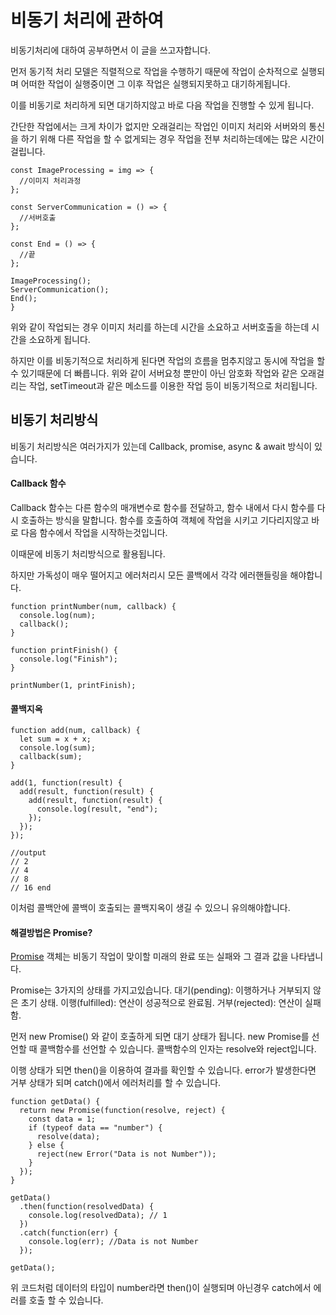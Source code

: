 # 비동기 처리에 관하여

비동기처리에 대하여 공부하면서 이 글을 쓰고자합니다.

먼저 동기적 처리 모델은 직렬적으로 작업을 수행하기 때문에 작업이 순차적으로 실행되며
어떠한 작업이 실행중이면 그 이후 작업은 실행되지못하고 대기하게됩니다.

이를 비동기로 처리하게 되면 대기하지않고 바로 다음 작업을 진행할 수 있게 됩니다.

간단한 작업에서는 크게 차이가 없지만 오래걸리는 작업인 이미지 처리와 서버와의 통신을 하기 위해
다른 작업을 할 수 없게되는 경우 작업을 전부 처리하는데에는 많은 시간이 걸립니다.

```
const ImageProcessing = img => {
  //이미지 처리과정
};

const ServerCommunication = () => {
  //서버호출
};

const End = () => {
  //끝
};

ImageProcessing();
ServerCommunication();
End();
}
```

위와 같이 작업되는 경우 이미지 처리를 하는데 시간을 소요하고 서버호출을 하는데 시간을 소요하게 됩니다.

하지만 이를 비동기적으로 처리하게 된다면 작업의 흐름을 멈추지않고 동시에 작업을 할 수 있기때문에 더 빠릅니다.
위와 같이 서버요청 뿐만이 아닌 암호화 작업와 같은 오래걸리는 작업, setTimeout과 같은 메소드를 이용한 작업 등이 비동기적으로 처리됩니다.

## 비동기 처리방식

비동기 처리방식은 여러가지가 있는데 Callback, promise, async & await 방식이 있습니다.

#### Callback 함수

Callback 함수는 다른 함수의 매개변수로 함수를 전달하고, 함수 내에서 다시 함수를 다시 호출하는 방식을 말합니다.
함수를 호출하여 객체에 작업을 시키고 기다리지않고 바로 다음 함수에서 작업을 시작하는것입니다.

이때문에 비동기 처리방식으로 활용됩니다.

하지만 가독성이 매우 떨어지고 에러처리시 모든 콜백에서 각각 에러핸들링을 해야합니다.

```
function printNumber(num, callback) {
  console.log(num);
  callback();
}

function printFinish() {
  console.log("Finish");
}

printNumber(1, printFinish);
```

#### 콜백지옥

```
function add(num, callback) {
  let sum = x + x;
  console.log(sum);
  callback(sum);
}

add(1, function(result) {
  add(result, function(result) {
    add(result, function(result) {
      console.log(result, "end");
    });
  });
});

//output
// 2
// 4
// 8
// 16 end
```

이처럼 콜백안에 콜백이 호출되는 콜백지옥이 생길 수 있으니 유의해야합니다.

#### 해결방법은 Promise?

[Promise](https://developer.mozilla.org/ko/docs/Web/JavaScript/Reference/Global_Objects/Promise) 객체는 비동기 작업이 맞이할 미래의 완료 또는 실패와 그 결과 값을 나타냅니다.

Promise는 3가지의 상태를 가지고있습니다.
대기(pending): 이행하거나 거부되지 않은 초기 상태.
이행(fulfilled): 연산이 성공적으로 완료됨.
거부(rejected): 연산이 실패함.

먼저 new Promise() 와 같이 호출하게 되면 대기 상태가 됩니다.
new Promise를 선언할 때 콜백함수를 선언할 수 있습니다. 콜백함수의 인자는 resolve와 reject입니다.

이행 상태가 되면 then()을 이용하여 결과를 확인할 수 있습니다. error가 발생한다면 거부 상태가 되며 catch()에서 에러처리를 할 수 있습니다.

```
function getData() {
  return new Promise(function(resolve, reject) {
    const data = 1;
    if (typeof data == "number") {
      resolve(data);
    } else {
      reject(new Error("Data is not Number"));
    }
  });
}

getData()
  .then(function(resolvedData) {
    console.log(resolvedData); // 1
  })
  .catch(function(err) {
    console.log(err); //Data is not Number
  });

getData();
```

위 코드처럼 데이터의 타입이 number라면 then()이 실행되며 아닌경우 catch에서 에러를 호출 할 수 있습니다.
